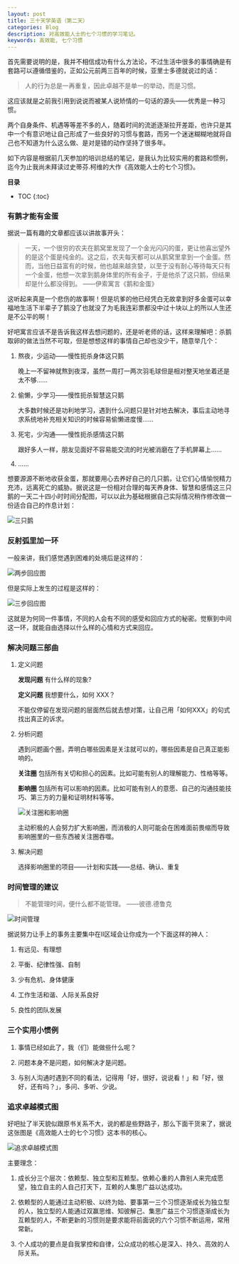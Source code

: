 ```yaml
---
layout: post
title: 三十天学英语（第二天）
categories: Blog
description: 对高效能人士的七个习惯的学习笔记。
keywords: 高效能, 七个习惯
---
```


首先需要说明的是，我并不相信成功有什么方法论，不过生活中很多的事情确是有套路可以遵循借鉴的，正如公元前两三百年的时候，亚里士多德就说过的话：

>人的行为总是一再重复，因此卓越不是单一的举动，而是习惯。

这应该就是之前我引用到说说而被某人说矫情的一句话的源头——优秀是一种习惯。

两个自身条件、机遇等等差不多的人，随着时间的流逝逐渐拉开差距，也许只是其中一个有意识地让自己形成了一些良好的习惯与套路，而另一个迷迷糊糊地就将自己也不知道为什么这么做、是对是错的动作坚持了很多年。

如下内容是根据前几天参加的培训总结的笔记，是我认为比较实用的套路和惯例，迄今为止我尚未拜读过史蒂芬.柯维的大作《高效能人士的七个习惯》。

**目录**

* TOC
{:toc}

### 有鹅才能有金蛋

据说一篇有趣的文章都应该以讲故事开头：

>一天，一个很穷的农夫在鹅窝里发现了一个金光闪闪的蛋，更让他喜出望外的是这个蛋是纯金的。这之后，农夫每天都可以从鹅窝里拿到一个金蛋。然而，当他日益富有的时候，他也越来越贪婪，以至于没有耐心等待每天只有一个金蛋，他想一次拿到鹅身体里的所有金子，于是他杀了这只鹅，但结果却是什么都没得到。  ——伊索寓言《鹅和金蛋》

这听起来真是一个悲伤的故事啊！但是坑爹的他已经凭白无故拿到好多金蛋可以幸福地生活下半辈子了鹅没了也就没了为毛我连彩票都没中过十块以上的所以人生还是不公平的啊！

好吧寓言应该不是告诉我这样去想问题的，还是听老师的话，这样来理解吧：杀鹅取卵的做法当然不可取，但是想想这样的事情自己却也没少干，随意举几个：

1. 熬夜，少运动——慢性扼杀身体这只鹅

   晚上一不留神就熬到夜深，虽然一周打一两次羽毛球但是相对整天地坐着还是太不够……

2. 偷懒，少学习——慢性扼杀智慧这只鹅

   大多数时候还是功利地学习，遇到什么问题只是针对地去解决，事后主动地寻求系统地补充相关知识的时候容易偷懒进度慢……

3. 死宅，少沟通——慢性扼杀感情这只鹅

   跟好多人一样，朋友见面好不容易能交流的时光被消磨在了手机屏幕上……

4. ……

想要源源不断地收获金蛋，那就要用心去养好自己的几只鹅，让它们心情愉悦精力充沛，远离死亡的威胁。据说这是一份相对合理的每天养身体、智慧和感情这三只鹅的一天二十四小时时间分配图，可以以此为基础根据自己实际情况稍作修改做一份适合自己的作息计划：

![三只鹅](/images/blog/three-gooses.png)

### 反射弧里加一环

一般来讲，我们感觉遇到困难的处境后是这样的：

![两步回应图](/images/blog/two-steps.png)

但是实际上发生的过程是这样的：

![三步回应图](/images/blog/three-steps.png)

这就是为何同一件事情，不同的人会有不同的感受和回应方式的秘密。觉察到中间这一环，就能自由选择以什么样的心情和方式来回应。

### 解决问题三部曲

1. 定义问题

   **发现问题** 有什么样的现象?
 
   **定义问题** 我想要什么，如何 XXX？
 
   不能仅停留在发现问题的层面然后就去想对策，让自己用「如何XXX」的句式找出真正的诉求。

2. 分析问题

   遇到问题画个圈，弄明白哪些因素是关注就可以的，哪些因素是自己真正能影响的。

   **关注圈** 包括所有关切和担心的因素。比如可能有别人的理解能力、性格等等。

   **影响圈** 包括所有可以影响的因素。比如可能有别人的意愿、自己的沟通技能技巧、第三方的力量和证明材料等等。

   ![关注圈和影响圈](/images/blog/two-circles.png)

   主动积极的人会努力扩大影响圈，而消极的人则可能会在困难面前畏缩而导致影响圈里的一些东西被关注圈吞噬。

3. 解决问题

   选择影响圈里的项目——计划和实践——总结、确认、重复

### 时间管理的建议

>不能管理时间，便什么都不能管理。 ——彼德.德鲁克

![时间管理](/images/blog/time-manage.png)

据说努力让手上的事务主要集中在II区域会让你成为一个下面这样的神人：

1. 有远见、有理想

2. 平衡、纪律性强、自制

3. 少有危机、身体健康

4. 工作生活和谐、人际关系良好

5. 良性的团队发展

### 三个实用小惯例

1. 事情已经如此了，我（们）能做些什么呢？

2. 问题本身不是问题，如何解决才是问题。

3. 与别人沟通时遇到不同的看法，记得用「好，很好，说说看！」和「好，很好，还有吗？」，多问、多听、少说。

### 追求卓越模式图

好吧扯了半天貌似跟原书关系不大，说的都是些野路子，那么下面干货来了，据说这张图是《高效能人士的七个习惯》这本书的核心。

![追求卓越模式图](/images/blog/excellence.png)

主要理念：

1. 成长分三个层次：依赖型、独立型和互赖型。依赖心重的人靠别人来完成愿望，独立自主的人自己打天下，互赖的人集思广益以达成功。

2. 依赖型的人能通过主动积极、以终为始、要事第一三个习惯逐渐成长为独立型的人，独立型的人能通过双赢思维、知彼解己、集思广益三个习惯逐渐成长为互赖型的人，不断更新的习惯则是要求能将前面说的六个习惯不断运用，常用常新。

3. 个人成功的要点是自我掌控和自律，公众成功的核心是深入、持久、高效的人际关系。
